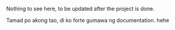 Nothing to see here, to be updated after the project is done.

Tamad po akong tao, di ko forte gumawa ng documentation. hehe